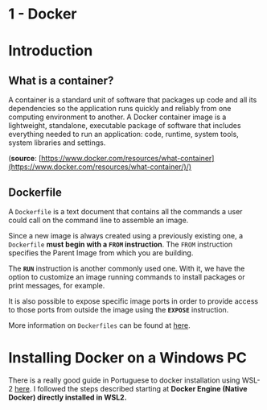 # 1 - Docker

# Introduction

## What is a container?

A container is a standard unit of software that packages up code and all its dependencies so the application runs quickly and reliably from one computing environment to another. A Docker container image is a lightweight, standalone, executable package of software that includes everything needed to run an application: code, runtime, system tools, system libraries and settings.

(**source**: [https://www.docker.com/resources/what-container](https://www.docker.com/resources/what-container/)/)

## Dockerfile

A `Dockerfile` is a text document that contains all the commands a user could call on the command line to assemble an image.

Since a new image is always created using a previously existing one, a `Dockerfile` **must begin with a `FROM` instruction**. The `FROM` instruction specifies the Parent Image from which you are building.

The **`RUN`** instruction is another commonly used one. With it, we have the option to customize an image running commands to install packages or print messages, for example.

It is also possible to expose specific image ports in order to provide access to those ports from outside the image using the **`EXPOSE`** instruction.

More information on `Dockerfiles` can be found at [here](https://docs.docker.com/engine/reference/builder/).


# Installing Docker on a Windows PC

There is a really good guide in Portuguese to docker installation using WSL-2 [here](https://github.com/codeedu/wsl2-docker-quickstart#docker-engine-docker-nativo-diretamente-instalado-no-wsl2). I followed the steps described starting at **Docker Engine (Native Docker) directly installed in WSL2.**
